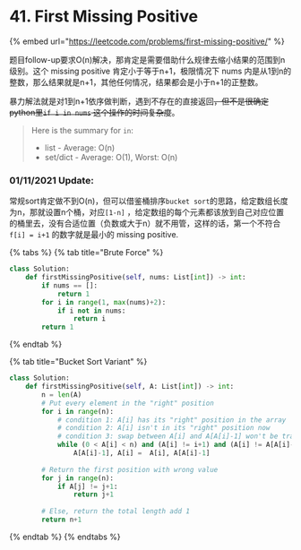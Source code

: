 # 41. First Missing Positive

{% embed url="https://leetcode.com/problems/first-missing-positive/" %}

题目follow-up要求O\(n\)解决，那肯定是需要借助什么规律去缩小结果的范围到n级别。这个 missing positive 肯定小于等于n+1，极限情况下 nums 内是从1到n的整数，那么结果就是n+1，其他任何情况，结果都会是小于n+1的正整数。

暴力解法就是对1到n+1依序做判断，遇到不存在的直接返回~~，但不是很确定python里`if i in nums` 这个操作的时间复杂度~~。

> Here is the summary for `in`:
>
> * list - Average: O\(n\)
> * set/dict - Average: O\(1\), Worst: O\(n\)

### 01/11/2021 Update:

常规sort肯定做不到O\(n\)，但可以借鉴桶排序`bucket sort`的思路，给定数组长度为n，那就设置n个桶，对应`[1-n]` ，给定数组的每个元素都该放到自己对应位置的桶里去，没有合适位置（负数或大于n）就不用管，这样的话，第一个不符合 `f[i] = i+1` 的数字就是最小的 missing positive.

{% tabs %}
{% tab title="Brute Force" %}
```python
class Solution:
    def firstMissingPositive(self, nums: List[int]) -> int:
        if nums == []: 
            return 1
        for i in range(1, max(nums)+2):
            if i not in nums:
                return i
        return 1
```
{% endtab %}

{% tab title="Bucket Sort Variant" %}
```python
class Solution:
    def firstMissingPositive(self, A: List[int]) -> int:
        n = len(A)
        # Put every element in the "right" position
        for i in range(n):
            # condition 1: A[i] has its "right" position in the array
            # condition 2: A[i] isn't in its "right" position now
            # condition 3: swap between A[i] and A[A[i]-1] won't be trapped in endless loop -> they are different
            while (0 < A[i] < n) and (A[i] != i+1) and (A[i] != A[A[i]-1]):
                A[A[i]-1], A[i] =  A[i], A[A[i]-1]
                
        # Return the first position with wrong value
        for j in range(n):
            if A[j] != j+1:
                return j+1
            
        # Else, return the total length add 1
        return n+1
```
{% endtab %}
{% endtabs %}


